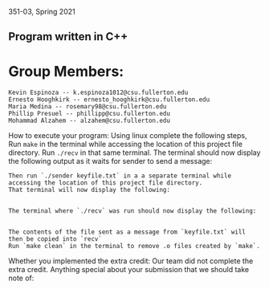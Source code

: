 
351-03, Spring 2021
## Program written in C++

# Group Members:
    Kevin Espinoza -- k.espinoza1012@csu.fullerton.edu
    Ernesto Hooghkirk -- ernesto_hooghkirk@csu.fullerton.edu
    Maria Medina -- rosemary98@csu.fullerton.edu
    Phillip Presuel -- phillipp@csu.fullerton.edu
    Mohammad Alzahem -- alzahem@csu.fullerton.edu

How to execute your program:
    Using linux complete the following steps,
    Run `make` in the terminal while accessing the location of this project file directory.
    Run `./recv` in that same terminal.
    The terminal should now display the following output as it waits for sender to send a message:


    Then run `./sender keyfile.txt` in a a separate terminal while accessing the location of this project file directory.
    That terminal will now display the following:


    The terminal where `./recv` was run should now display the following:


    The contents of the file sent as a message from `keyfile.txt` will then be copied into `recv`
    Run `make clean` in the terminal to remove .o files created by `make`.

Whether you implemented the extra credit:
    Our team did not complete the extra credit.
Anything special about your submission that we should take note of:
